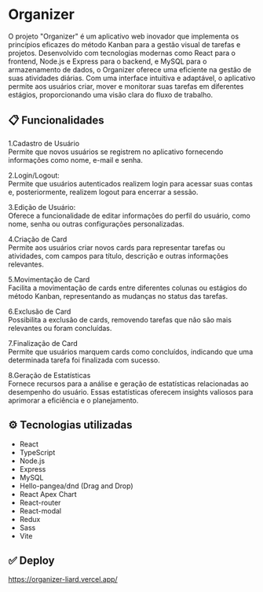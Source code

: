 # Organizer

O projeto "Organizer" é um aplicativo web inovador que implementa os princípios eficazes do método Kanban para a gestão visual de tarefas e projetos. Desenvolvido com tecnologias modernas como React para o frontend, Node.js e Express para o backend, e MySQL para o armazenamento de dados, o Organizer oferece uma eficiente na gestão de suas atividades diárias. Com uma interface intuitiva e adaptável, o aplicativo permite aos usuários criar, mover e monitorar suas tarefas em diferentes estágios, proporcionando uma visão clara do fluxo de trabalho.

## 📋 Funcionalidades

1.Cadastro de Usuário</br>
  Permite que novos usuários se registrem no aplicativo fornecendo informações como nome, e-mail e senha.
  
2.Login/Logout:</br>
Permite que usuários autenticados realizem login para acessar suas contas e, posteriormente, realizem logout para encerrar a sessão.

3.Edição de Usuário:</br>
Oferece a funcionalidade de editar informações do perfil do usuário, como nome, senha ou outras configurações personalizadas.

4.Criação de Card</br>
Permite aos usuários criar novos cards para representar tarefas ou atividades, com campos para título, descrição e outras informações relevantes.

5.Movimentação de Card</br>
Facilita a movimentação de cards entre diferentes colunas ou estágios do método Kanban, representando as mudanças no status das tarefas.

6.Exclusão de Card</br>
Possibilita a exclusão de cards, removendo tarefas que não são mais relevantes ou foram concluídas.</br>

7.Finalização de Card</br>
Permite que usuários marquem cards como concluídos, indicando que uma determinada tarefa foi finalizada com sucesso.

8.Geração de Estatísticas</br>
Fornece recursos para a análise e geração de estatísticas relacionadas ao desempenho do usuário. Essas estatísticas oferecem insights valiosos para aprimorar a eficiência e o planejamento.


## ⚙️ Tecnologias utilizadas

- React
- TypeScript
- Node.js
- Express
- MySQL
- Hello-pangea/dnd (Drag and Drop)
- React Apex Chart
- React-router
- React-modal
- Redux
- Sass
- Vite


## ✅ Deploy

https://organizer-liard.vercel.app/
